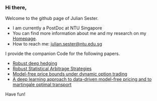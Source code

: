 ### Hi there,

Welcome to the github page of Julian Sester.

- I am currently a PostDoc at NTU Singapore
- You can  find more information about me and my research on my [Homepage](https://sites.google.com/view/juliansester/home).
- How to reach me: julian.sester@ntu.edu.sg 

I provide the companion Code for the following papers.
- [Robust deep hedging](https://github.com/juliansester/nga)
- [Robust Statistical Arbitrage Strategies](https://github.com/juliansester/statistical-arbitrage)
- [Model-free price bounds under dynamic option trading](https://github.com/juliansester/dynamic_option_trading)
- [A deep learning approach to data-driven model-free pricing and to martingale optimal transport](https://github.com/juliansester/deep_model_free_pricing)

Have fun!





<!--
**juliansester/juliansester** is a ✨ _special_ ✨ repository because its `README.md` (this file) appears on your GitHub profile.

Here are some ideas to get you started:

- 🔭 I’m currently working on ...
- 🌱 I’m currently learning ...
- 👯 I’m looking to collaborate on ...
- 🤔 I’m looking for help with ...
- 💬 Ask me about ...

- 😄 Pronouns: ...
- ⚡ Fun fact: ...
-->

